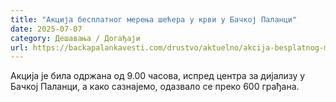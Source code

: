 ```yaml
---
title: "Акција бесплатног мерења шећера у крви у Бачкој Паланци"
date: 2025-07-07
category: Дешавања / Догађаји
url: https://backapalankavesti.com/drustvo/aktuelno/akcija-besplatnog-merenja-secera-u-krvi-u-backoj-palanci-3/
---
```


Акција је била одржана од 9.00 часова, испред центра за дијализу у Бачкој Паланци, а како сазнајемо, одазвало се преко 600 грађана.
